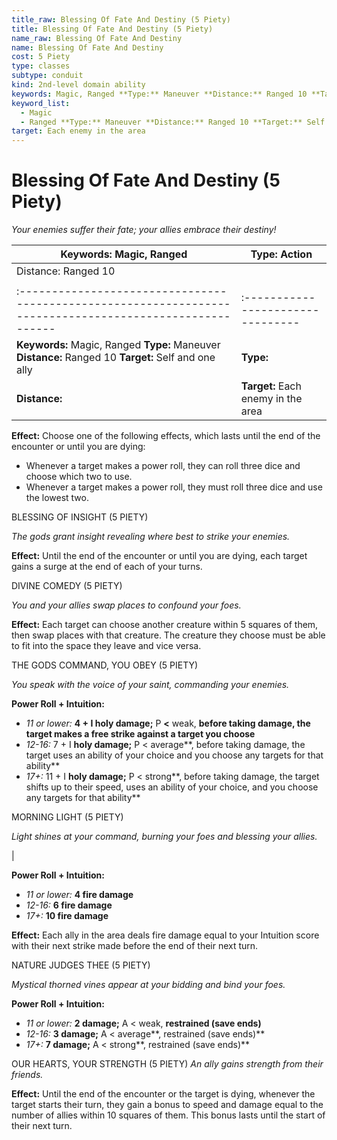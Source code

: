 ```yaml
---
title_raw: Blessing Of Fate And Destiny (5 Piety)
title: Blessing Of Fate And Destiny (5 Piety)
name_raw: Blessing Of Fate And Destiny
name: Blessing Of Fate And Destiny
cost: 5 Piety
type: classes
subtype: conduit
kind: 2nd-level domain ability
keywords: Magic, Ranged **Type:** Maneuver **Distance:** Ranged 10 **Target:** Self and one ally
keyword_list:
  - Magic
  - Ranged **Type:** Maneuver **Distance:** Ranged 10 **Target:** Self and one ally
target: Each enemy in the area
---
```


# Blessing Of Fate And Destiny (5 Piety)

*Your enemies suffer their fate; your allies embrace their destiny!*

| Keywords: Magic, Ranged                                                                                   | Type: Action                       |
| --------------------------------------------------------------------------------------------------------- | ---------------------------------- |
| Distance: Ranged 10                                                                                       |                                    |
|                                                                                                           |                                    |
| :-------------------------------------------------------------------------------------------------------- | :--------------------------------  |
| **Keywords:** Magic, Ranged **Type:** Maneuver **Distance:** Ranged 10 **Target:** Self and one ally      | **Type:**                          |
| **Distance:**                                                                                             | **Target:** Each enemy in the area |

**Effect:** Choose one of the following effects, which lasts until the end of the encounter or until you are dying:

- Whenever a target makes a power roll, they can roll three dice and choose which two to use.
- Whenever a target makes a power roll, they must roll three dice and use the lowest two.

BLESSING OF INSIGHT (5 PIETY)

*The gods grant insight revealing where best to strike your enemies.*

**Effect:** Until the end of the encounter or until you are dying, each target gains a surge at the end of each of your turns.

DIVINE COMEDY (5 PIETY)

*You and your allies swap places to confound your foes.*

**Effect:** Each target can choose another creature within 5 squares of them, then swap places with that creature. The creature they choose must be able to fit into the space they leave and vice versa.

THE GODS COMMAND, YOU OBEY (5 PIETY)

*You speak with the voice of your saint, commanding your enemies.*

**Power Roll + Intuition:**

- *11 or lower:* **4 + I holy damage;** P **\<** weak, **before taking damage, the target makes a free strike against a target you choose**
- *12-16:* 7 + I **holy damage;** P \< average\*\*, before taking damage, the target uses an ability of your choice and you choose any targets for that ability\*\*
- *17+:* 11 + I **holy damage;** P \< strong\*\*, before taking damage, the target shifts up to their speed, uses an ability of your choice, and you choose any targets for that ability\*\*

MORNING LIGHT (5 PIETY)

*Light shines at your command, burning your foes and blessing your allies.*

|

**Power Roll + Intuition:**

- *11 or lower:* **4 fire damage**
- *12-16:* **6 fire damage**
- *17+:* **10 fire damage**

**Effect:** Each ally in the area deals fire damage equal to your Intuition score with their next strike made before the end of their next turn.

NATURE JUDGES THEE (5 PIETY)

*Mystical thorned vines appear at your bidding and bind your foes.*

**Power Roll + Intuition:**

- *11 or lower:* **2 damage;** A \< weak, **restrained (save ends)**
- *12-16:* **3 damage;** A \< average\*\*, restrained (save ends)\*\*
- *17+:* **7 damage;** A \< strong\*\*, restrained (save ends)\*\*

OUR HEARTS, YOUR STRENGTH (5 PIETY) *An ally gains strength from their friends.*

**Effect:** Until the end of the encounter or the target is dying, whenever the target starts their turn, they gain a bonus to speed and damage equal to the number of allies within 10 squares of them. This bonus lasts until the start of their next turn.
